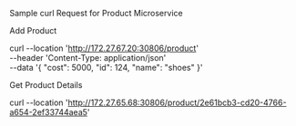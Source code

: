 Sample curl Request for Product Microservice
 
Add Product
 
curl --location 'http://172.27.67.20:30806/product' \
--header 'Content-Type: application/json' \
--data '{
    "cost": 5000,
    "id": 124,
    "name": "shoes"
}'
 
Get Product Details
 
curl --location 'http://172.27.65.68:30806/product/2e61bcb3-cd20-4766-a654-2ef33744aea5'